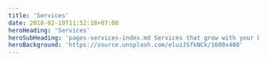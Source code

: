 ```yaml
---
title: 'Services'
date: 2018-02-10T11:52:18+07:00
heroHeading: 'Services'
heroSubHeading: 'pages-services-index.md Services that grow with your business'
heroBackground: 'https://source.unsplash.com/eluzJSfkNCk/1600x400'
---
```

